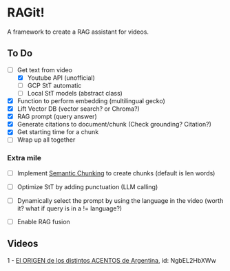 # RAGit!
A framework to create a RAG assistant for videos.


## To Do
- [ ] Get text from video 
  - [x] Youtube API (unofficial)
  - [ ] GCP StT automatic
  - [ ] Local StT models (abstract class)
- [x] Function to perform embedding (multilingual gecko)
- [x] Lift Vector DB (vector search? or Chroma?)
- [x] RAG prompt (query answer)
- [x] Generate citations to document/chunk (Check grounding? Citation?)
- [x] Get starting time for a chunk
- [ ] Wrap up all together

### Extra mile
- [ ] Implement [Semantic Chunking](https://python.langchain.com/docs/modules/data_connection/document_transformers/semantic-chunker) to create chunks (default is len words)
- [ ] Optimize StT by adding punctuation (LLM calling)
- [ ] Dynamically select the prompt by using the language in the video (worth it?  what if query is in a != language?)
- [ ] Enable RAG fusion


## Videos
1 - [El ORIGEN de los distintos ACENTOS de Argentina](https://www.youtube.com/watch?v=NgbEL2HbXWw), id: NgbEL2HbXWw
